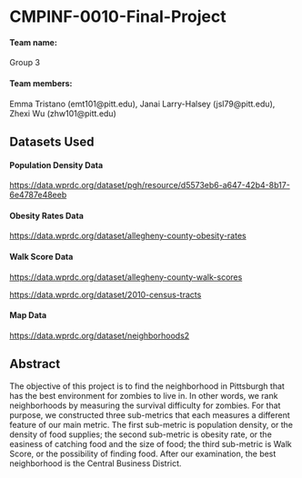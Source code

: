 <h1>CMPINF-0010-Final-Project</h1>

<h4>Team name:</h4>  Group 3

<h4>Team members:</h4> Emma Tristano (emt101@pitt.edu), Janai Larry-Halsey (jsl79@pitt.edu), Zhexi Wu (zhw101@pitt.edu)

<h2>Datasets Used</h2>

<h4>Population Density Data</h4>

https://data.wprdc.org/dataset/pgh/resource/d5573eb6-a647-42b4-8b17-6e4787e48eeb

<h4>Obesity Rates Data</h4>

https://data.wprdc.org/dataset/allegheny-county-obesity-rates

<h4>Walk Score Data</h4>

https://data.wprdc.org/dataset/allegheny-county-walk-scores

https://data.wprdc.org/dataset/2010-census-tracts 

<h4>Map Data</h4>

https://data.wprdc.org/dataset/neighborhoods2

<h2>Abstract</h2>

The objective of this project is to find the neighborhood in Pittsburgh that has the best environment for zombies to live in. In other words, we rank neighborhoods by measuring the survival difficulty for zombies. For that purpose, we constructed three sub-metrics that each measures a different feature of our main metric. The first sub-metric is population density, or the density of food supplies; the second sub-metric is obesity rate, or the easiness of catching food and the size of food; the third sub-metric is Walk Score, or the possibility of finding food. After our examination, the best neighborhood is the Central Business District.
